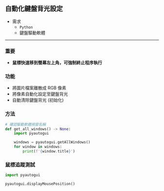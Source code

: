 ## 自動化鍵盤背光設定

* 需求
    * `Python`
    * 鍵盤驅動軟體

---

### 重要

* **鼠標快速移到螢幕左上角，可強制終止程序執行**

### 功能
* 將圖片檔案離散成 RGB 像素
* 將像素自動化設定至鍵盤背光
* 自動清除鍵盤背光 (初始化)


### 方法

```python
# 確認驅動軟體視窗名稱
def get_all_windows() -> None:
    import pyautogui

    windows = pyautogui.getAllWindows()
    for window in windows:
        print(f'{window.title}')
```

### 鼠標追蹤測試
```python
import pyautogui

pyautogui.displayMousePosition()
```
